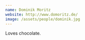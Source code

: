 ```yaml
---
name: Dominik Moritz
website: http://www.domoritz.de/
image: /assets/people/dominik.jpg
---
```


Loves chocolate.
